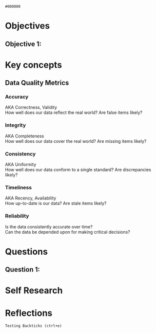 `#000000`

# Objectives<br/>
## Objective 1:<br/>


# Key concepts<br/>
## Data Quality Metrics
### Accuracy
AKA Correctness, Validity<br/>
How well does our data reflect the real world? Are false items likely?<br/>
### Integrity
AKA Completeness<br/>
How well does our data cover the real world? Are missing items likely?<br/>
### Consistency
AKA Uniformity<br/>
How well does our data conform to a single standard? Are discrepancies likely?<br/>
### Timeliness
AKA Recency, Availability<br/>
How up-to-date is our data? Are stale items likely?<br/>

### Reliability
Is the data consistently accurate over time?<br/>
Can the data be depended upon for making critical decisions? 

# Questions<br/>
## Question 1:<br/>

# Self Research<br/>

# Reflections<br/>

`Testing Backticks (ctrl+e)`
